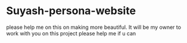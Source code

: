 # Suyash-persona-website
please help me on this on making more beautiful. It will be my owner to work with you on this project please help me if u can
